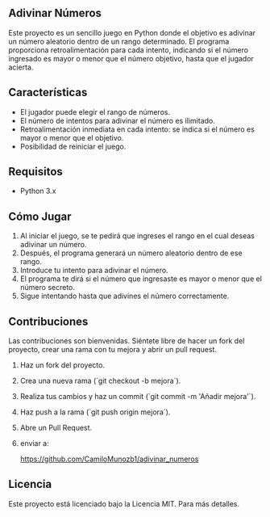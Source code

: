 ## Adivinar Números

Este proyecto es un sencillo juego en Python donde el objetivo es adivinar un número aleatorio dentro de un rango determinado. El programa proporciona retroalimentación para cada intento, indicando si el número ingresado es mayor o menor que el número objetivo, hasta que el jugador acierta.

## Características

- El jugador puede elegir el rango de números.
- El número de intentos para adivinar el número es ilimitado.
- Retroalimentación inmediata en cada intento: se indica si el número es mayor o menor que el objetivo.
- Posibilidad de reiniciar el juego.

## Requisitos

- Python 3.x

## Cómo Jugar

1. Al iniciar el juego, se te pedirá que ingreses el rango en el cual deseas adivinar un número.
2. Después, el programa generará un número aleatorio dentro de ese rango.
3. Introduce tu intento para adivinar el número.
4. El programa te dirá si el número que ingresaste es mayor o menor que el número secreto.
5. Sigue intentando hasta que adivines el número correctamente.

## Contribuciones

Las contribuciones son bienvenidas. Siéntete libre de hacer un fork del proyecto, crear una rama con tu mejora y abrir un pull request.

1. Haz un fork del proyecto.
2. Crea una nueva rama (\`git checkout -b mejora\`).
3. Realiza tus cambios y haz un commit (\`git commit -m 'Añadir mejora'\`).
4. Haz push a la rama (\`git push origin mejora\`).
5. Abre un Pull Request.
6. enviar a:
   
   https://github.com/CamiloMunozb1/adivinar_numeros

## Licencia

Este proyecto está licenciado bajo la Licencia MIT. Para más detalles.


